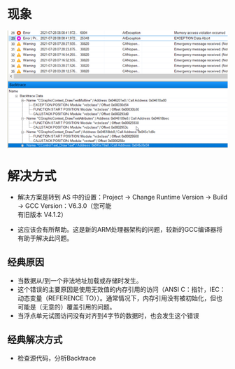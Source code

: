 # 现象
![](FILES/25348/image-20221208170314512.png)

# 解决方式
- 解决方案是转到 AS 中的设置：Project -> Change Runtime Version -> Build -> GCC Version：V6.3.0（您可能  
有旧版本 V4.1.2）  
  
- 这应该会有所帮助。这是新的ARM处理器架构的问题，较新的GCC编译器将有助于解决此问题。

## 经典原因
- 当数据从/到一个非法地址加载或存储时发生。
- 这个错误的主要原因是使用无效值的内存引用的访问（ANSI C：指针，IEC：动态变量（REFERENCE TO））。通常情况下，内存引用没有被初始化，但也可能是（无意的）覆盖引用的问题。
- 当浮点单元试图访问没有对齐到4字节的数据时，也会发生这个错误

## 经典解决方式
- 检查源代码，分析Backtrace